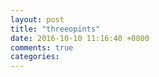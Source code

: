 ```yaml
---
layout: post
title: "threeopints"
date: 2016-10-10 11:16:40 +0800
comments: true
categories: 
---
```

